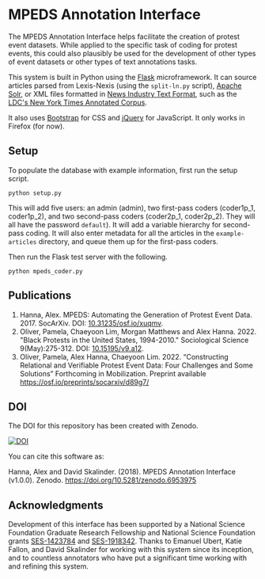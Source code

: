 # MPEDS Annotation Interface

The MPEDS Annotation Interface helps facilitate the creation of protest event datasets. While applied to the specific task of coding for protest events, this could also plausibly be used for the development of other types of event datasets or other types of text annotations tasks. 

This system is built in Python using the [Flask](http://flask.pocoo.org/) microframework. It can source articles parsed from Lexis-Nexis (using the `split-ln.py` script), [Apache Solr](http://lucene.apache.org/solr/), or XML files formatted in [News Industry Text Format](http://www.nitf.org/), such as the [LDC's New York Times Annotated Corpus](https://catalog.ldc.upenn.edu/LDC2008T19). 

It also uses [Bootstrap](http://getbootstrap.com/) for CSS and [jQuery](https://jquery.com/) for JavaScript. It only works in Firefox (for now).

## Setup

To populate the database with example information, first run the setup script.

    python setup.py

This will add five users: an admin (admin), two first-pass coders (coder1p\_1, coder1p\_2), and two second-pass coders (coder2p\_1, coder2p\_2). They will  all have the password `default`). It will add a variable hierarchy for second-pass coding. It will also enter metadata for all the articles in the `example-articles` directory, and queue them up for the first-pass coders.

Then run the Flask test server with the following.

    python mpeds_coder.py

## Publications

1. Hanna, Alex. MPEDS: Automating the Generation of Protest Event Data. 2017. SocArXiv. DOI: [10.31235/osf.io/xuqmv](https://osf.io/preprints/socarxiv/xuqmv).
2. Oliver, Pamela, Chaeyoon Lim, Morgan Matthews and Alex Hanna. 2022. "Black Protests in the United States, 1994-2010." Sociological Science 9(May):275-312. DOI: [10.15195/v9.a12](https://sociologicalscience.com/articles-v9-12-275/).
3. Oliver, Pamela, Alex Hanna, Chaeyoon Lim. 2022. “Constructing Relational and Verifiable Protest Event Data: Four Challenges and Some Solutions” Forthcoming in Mobilization. Preprint available https://osf.io/preprints/socarxiv/d89g7/

## DOI

The DOI for this repository has been created with Zenodo.

[![DOI](https://zenodo.org/badge/DOI/10.5281/zenodo.6953975.svg)](https://doi.org/10.5281/zenodo.6953975)

You can cite this software as:

Hanna, Alex and David Skalinder. (2018). MPEDS Annotation Interface (v1.0.0). Zenodo. https://doi.org/10.5281/zenodo.6953975

## Acknowledgments

Development of this interface has been supported by a National Science Foundation Graduate Research Fellowship and National Science Foundation grants [SES-1423784](http://www.nsf.gov/awardsearch/showAward?AWD_ID=1423784) and [SES-1918342](https://www.nsf.gov/awardsearch/showAward?AWD_ID=1918342). Thanks to Emanuel Ubert, Katie Fallon, and David Skalinder for working with this system since its inception, and to countless annotators who have put a significant time working with and refining this system.

